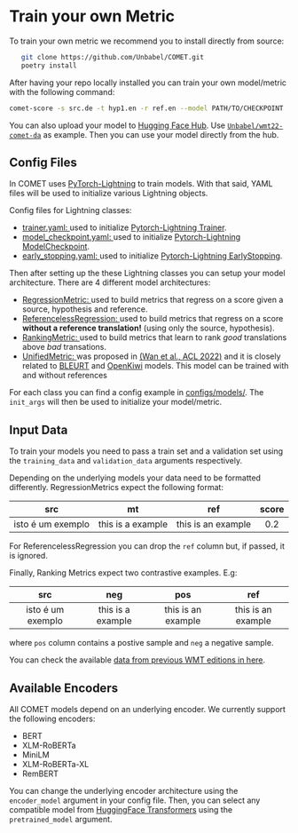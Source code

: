 # Train your own Metric

To train your own metric we recommend you to install directly from source:

```bash
   git clone https://github.com/Unbabel/COMET.git
   poetry install
```

After having your repo locally installed you can train your own model/metric with the following command:

```bash
comet-score -s src.de -t hyp1.en -r ref.en --model PATH/TO/CHECKPOINT
```

You can also upload your model to [Hugging Face Hub](https://huggingface.co/docs/hub/index). Use [`Unbabel/wmt22-comet-da`](https://huggingface.co/Unbabel/wmt22-comet-da) as example. Then you can use your model directly from the hub.

## Config Files

In COMET uses [PyTorch-Lightning](https://pytorch-lightning.readthedocs.io/en/stable/) to train models. 
With that said, YAML files will be used to initialize various Lightning objects. 

Config files for Lightning classes:

- [trainer.yaml: ](https://github.com/Unbabel/COMET/blob/master/configs/trainer.yaml) used to initialize [Pytorch-Lightning Trainer](https://pytorch-lightning.readthedocs.io/en/stable/common/trainer.html#trainer-class-api/).
- [model_checkpoint.yaml: ](https://github.com/Unbabel/COMET/blob/master/configs/model_checkpoint.yaml) used to initialize [Pytorch-Lightning ModelCheckpoint](https://pytorch-lightning.readthedocs.io/en/stable/api/pytorch_lightning.callbacks.ModelCheckpoint.html?highlight=ModelCheckpoint#modelcheckpoint/).
- [early_stopping.yaml: ](https://github.com/Unbabel/COMET/blob/master/configs/early_stopping.yaml) used to initialize [Pytorch-Lightning EarlyStopping](https://pytorch-lightning.readthedocs.io/en/stable/api/pytorch_lightning.callbacks.EarlyStopping.html#pytorch_lightning.callbacks.EarlyStopping/).

Then after setting up the these Lightning classes you can setup your model architecture. There are 4 different model architectures:

- [RegressionMetric: ](https://github.com/Unbabel/COMET/blob/master/comet/models/regression/regression_metric.py#L32>) used to build metrics that regress on a score given a source, hypothesis and reference.
- [ReferencelessRegression: ](https://github.com/Unbabel/COMET/blob/master/comet/models/regression/referenceless.py#L30) used to build metrics that regress on a score **without a reference translation!** (using only the source, hypothesis).
- [RankingMetric: ](https://github.com/Unbabel/COMET/blob/master/comet/models/ranking/ranking_metric.py#L36>) used to build metrics that learn to rank *good* translations above *bad* transations.
- [UnifiedMetric: ](https://github.com/Unbabel/COMET/blob/master/comet/models/multitask/unified_metric.py#L39>) was proposed in [(Wan et al., ACL 2022)](https://aclanthology.org/2022.acl-long.558.pdf) and it is closely related to [BLEURT](https://aclanthology.org/2020.acl-main.704/) and [OpenKiwi](https://aclanthology.org/P19-3020/) models. This model can be trained with and without references

For each class you can find a config example in [configs/models/](https://github.com/Unbabel/COMET/tree/master/configs/models). 
The `init_args` will then be used to initialize your model/metric.

## Input Data

To train your models you need to pass a train set and a validation set using the `training_data` and `validation_data` arguments respectively.

Depending on the underlying models your data need to be formatted differently. RegressionMetrics expect the following format:

| src | mt | ref | score | 
| :----: | :----: | :----: | :----: |
| isto é um exemplo  | this is a example  | this is an example | 0.2 |

For ReferencelessRegression you can drop the `ref` column but, if passed, it is ignored.

Finally, Ranking Metrics expect two contrastive examples. E.g:

| src | neg | pos | ref |
| :----: | :----: | :----: | :----: |
| isto é um exemplo  | this is a example  | this is an example | this is an example |

where `pos` column contains a postive sample and `neg` a negative sample. 

You can check the available [data from previous WMT editions in here](https://unbabel.github.io/COMET/html/faqs.html#where-can-i-find-the-data-used-to-train-comet-models).

## Available Encoders

All COMET models depend on an underlying encoder. We currently support the following encoders:

- BERT
- XLM-RoBERTa
- MiniLM
- XLM-RoBERTa-XL
- RemBERT

You can change the underlying encoder architecture using the ``encoder_model`` argument in your config file. 
Then, you can select any compatible model from [HuggingFace Transformers](https://huggingface.co/models) using the ``pretrained_model`` argument.
